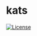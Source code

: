 # kats
  [![License](https://img.shields.io/badge/License-Apache_2.0-blue.svg)](https://opensource.org/licenses/Apache-2.0)



  

